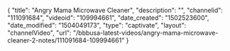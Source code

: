 {
    "title": "Angry Mama Microwave Cleaner",
    "description": "",
    "channelid": "111091684",
    "videoid": "109994661",
    "date_created": "1502523600",
    "date_modified": "1504049173",
    "type": "captivate",
    "layout": "channelVideo",
    "url": "\/bbbusa-latest-videos\/angry-mama-microwave-cleaner-2-notes\/111091684-109994661"
}